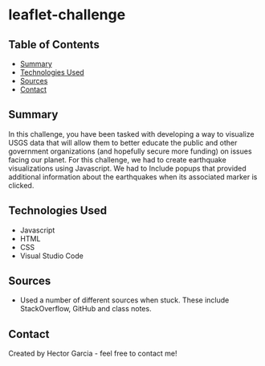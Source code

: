 # leaflet-challenge

## Table of Contents
* [Summary](#general-information)
* [Technologies Used](#technologies-used)
* [Sources](#setup)
* [Contact](#contact)

## Summary
In this challenge, you have been tasked with developing a way to visualize USGS data that will allow them to better educate the public and other government organizations (and hopefully secure more funding) on issues facing our planet. For this challenge, we had to create earthquake visualizations using Javascript. We had to Include popups that provided additional information about the earthquakes when its associated marker is clicked. 

## Technologies Used 
* Javascript
* HTML
* CSS
* Visual Studio Code


## Sources
* Used a number of different sources when stuck. These include StackOverflow, GitHub and class notes.

## Contact
Created by Hector Garcia - feel free to contact me!